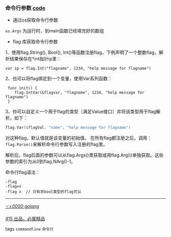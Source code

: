 ### 命令行参数 [code](demo/goflag/goflag.go)

- 通过os获取命令行参数

`os.Args` 为运行时，到main函数已经填充好的数组

- flag 库获取命令行参数

1、使用flag.String(), Bool(), Int()等函数注册flag，下例声明了一个整数flag，解析结果保存在*int指针ip里：

`var ip = flag.Int("flagname", 1234, "help message for flagname")`

2、也可以将flag绑定到一个变量，使用Var系列函数：

```var flagvar int
 func init() {
 	flag.IntVar(&flagvar, "flagname", 1234, "help message for flagname")
 }
```

3、你可以自定义一个用于flag的类型（满足Value接口）并将该类型用于flag解析，如下：

```go
flag.Var(&flagVal, "name", "help message for flagname")
```
对这种flag，默认值就是该变量的初始值。
在所有flag都注册之后，调用： `flag.Parse()`来解析命令行参数写入注册的flag里。

解析后，flag后面的参数可以从flag.Args()里获取或用flag.Arg(i)单独获取。这些参数的索引为从0到flag.NArg()-1。

命令行flag语法：
```
-flag
-flag=x
-flag x  // 只有非bool类型的flag可以
```


---
*[👈 0000 golang](0000golang.md)*

[415 出品，必属精品](../note.md)
 
tags `commandline` `命令行`